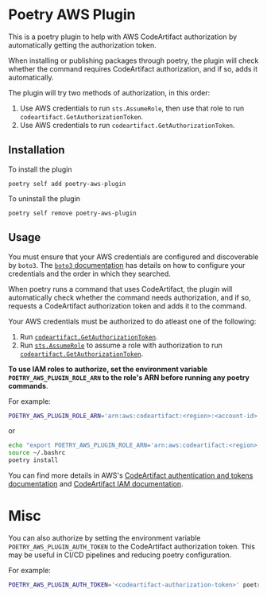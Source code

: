 # Poetry AWS Plugin

This is a poetry plugin to help with AWS CodeArtifact authorization by automatically getting the authorization token.

When installing or publishing packages through poetry, the plugin will check whether the command requires CodeArtifact authorization, and if so, adds it automatically.

The plugin will try two methods of authorization, in this order:

1. Use AWS credentials to run `sts.AssumeRole`, then use that role to run `codeartifact.GetAuthorizationToken`.
2. Use AWS credentials to run `codeartifact.GetAuthorizationToken`.

## Installation

To install the plugin

```
poetry self add poetry-aws-plugin
```

To uninstall the plugin

```
poetry self remove poetry-aws-plugin
```

## Usage

You must ensure that your AWS credentials are configured and discoverable by `boto3`. The [`boto3` documentation](https://boto3.amazonaws.com/v1/documentation/api/latest/guide/credentials.html#configuring-credentials) has details on how to configure your credentials and the order in which they searched.

When poetry runs a command that uses CodeArtifact, the plugin will automatically check whether the command needs authorization, and if so, requests a CodeArtifact authorization token and adds it to the command.

Your AWS credentials must be authorized to do atleast one of the following:

1. Run [`codeartifact.GetAuthorizationToken`](https://docs.aws.amazon.com/cli/latest/reference/codeartifact/get-authorization-token.html).
2. Run [`sts.AssumeRole`](https://docs.aws.amazon.com/cli/latest/reference/sts/assume-role.html) to assume a role with authorization to run [`codeartifact.GetAuthorizationToken`](https://docs.aws.amazon.com/cli/latest/reference/codeartifact/get-authorization-token.html).

**To use IAM roles to authorize, set the environment variable `POETRY_AWS_PLUGIN_ROLE_ARN` to the role's ARN before running any poetry commands**.

For example:

```bash
POETRY_AWS_PLUGIN_ROLE_ARN='arn:aws:codeartifact:<region>:<account-id>:repository/<domain>/<domain-owner>/<repository>' poetry install
```

or

```bash
echo "export POETRY_AWS_PLUGIN_ROLE_ARN='arn:aws:codeartifact:<region>:<account-id>:repository/<domain>/<domain-owner>/<repository>'" >> ~/.bashrc
source ~/.bashrc
poetry install
```

You can find more details in AWS's [CodeArtifact authentication and tokens documentation](https://docs.aws.amazon.com/codeartifact/latest/ug/tokens-authentication.html) and [CodeArtifact IAM documentation](https://docs.aws.amazon.com/codeartifact/latest/ug/security_iam_service-with-iam.html).

# Misc

You can also authorize by setting the environment variable `POETRY_AWS_PLUGIN_AUTH_TOKEN` to the CodeArtifact authorization token. This may be useful in CI/CD pipelines and reducing poetry configuration.

For example:

```bash
POETRY_AWS_PLUGIN_AUTH_TOKEN='<codeartifact-authorization-token>' poetry install
```
